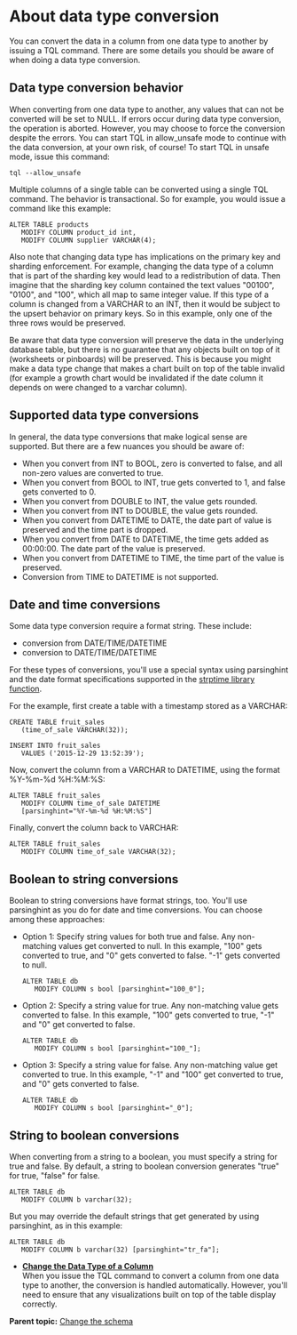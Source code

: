 # About data type conversion

You can convert the data in a column from one data type to another by issuing a TQL command. There are some details you should be aware of when doing a data type conversion.

## Data type conversion behavior

When converting from one data type to another, any values that can not be converted will be set to NULL. If errors occur during data type conversion, the operation is aborted. However, you may choose to force the conversion despite the errors. You can start TQL in allow\_unsafe mode to continue with the data conversion, at your own risk, of course! To start TQL in unsafe mode, issue this command:

```
tql --allow_unsafe
```

Multiple columns of a single table can be converted using a single TQL command. The behavior is transactional. So for example, you would issue a command like this example:

```
ALTER TABLE products
   MODIFY COLUMN product_id int,
   MODIFY COLUMN supplier VARCHAR(4); 
```

Also note that changing data type has implications on the primary key and sharding enforcement. For example, changing the data type of a column that is part of the sharding key would lead to a redistribution of data. Then imagine that the sharding key column contained the text values "00100", "0100", and "100", which all map to same integer value. If this type of a column is changed from a VARCHAR to an INT, then it would be subject to the upsert behavior on primary keys. So in this example, only one of the three rows would be preserved.

Be aware that data type conversion will preserve the data in the underlying database table, but there is no guarantee that any objects built on top of it \(worksheets or pinboards\) will be preserved. This is because you might make a data type change that makes a chart built on top of the table invalid \(for example a growth chart would be invalidated if the date column it depends on were changed to a varchar column\).

## Supported data type conversions

In general, the data type conversions that make logical sense are supported. But there are a few nuances you should be aware of:

-   When you convert from INT to BOOL, zero is converted to false, and all non-zero values are converted to true.
-   When you convert from BOOL to INT, true gets converted to 1, and false gets converted to 0.
-   When you convert from DOUBLE to INT, the value gets rounded.
-   When you convert from INT to DOUBLE, the value gets rounded.
-   When you convert from DATETIME to DATE, the date part of value is preserved and the time part is dropped.
-   When you convert from DATE to DATETIME, the time gets added as 00:00:00. The date part of the value is preserved.
-   When you convert from DATETIME to TIME, the time part of the value is preserved.
-   Conversion from TIME to DATETIME is not supported.

## Date and time conversions

Some data type conversion require a format string. These include:

-   conversion from DATE/TIME/DATETIME
-   conversion to DATE/TIME/DATETIME

For these types of conversions, you'll use a special syntax using parsinghint and the date format specifications supported in the [strptime library function](http://man7.org/linux/man-pages/man3/strptime.3.html).

For the example, first create a table with a timestamp stored as a VARCHAR:

```
CREATE TABLE fruit_sales
   (time_of_sale VARCHAR(32));

INSERT INTO fruit_sales
   VALUES ('2015-12-29 13:52:39');
```

Now, convert the column from a VARCHAR to DATETIME, using the format %Y-%m-%d %H:%M:%S:

```
ALTER TABLE fruit_sales
   MODIFY COLUMN time_of_sale DATETIME
   [parsinghint="%Y-%m-%d %H:%M:%S"]
```

Finally, convert the column back to VARCHAR:

```
ALTER TABLE fruit_sales
   MODIFY COLUMN time_of_sale VARCHAR(32); 
```

## Boolean to string conversions

Boolean to string conversions have format strings, too. You'll use parsinghint as you do for date and time conversions. You can choose among these approaches:

-   Option 1: Specify string values for both true and false. Any non-matching values get converted to null. In this example, "100" gets converted to true, and "0" gets converted to false. "-1" gets converted to null.

    ```
    ALTER TABLE db
       MODIFY COLUMN s bool [parsinghint="100_0"];
    ```

-   Option 2: Specify a string value for true. Any non-matching value gets converted to false. In this example, "100" gets converted to true, "-1" and "0" get converted to false.

    ```
    ALTER TABLE db 
       MODIFY COLUMN s bool [parsinghint="100_"]; 
    ```

-   Option 3: Specify a string value for false. Any non-matching value get converted to true. In this example, "-1" and "100" get converted to true, and "0" gets converted to false.

    ```
    ALTER TABLE db 
       MODIFY COLUMN s bool [parsinghint="_0"];
    ```


## String to boolean conversions

When converting from a string to a boolean, you must specify a string for true and false. By default, a string to boolean conversion generates "true" for true, "false" for false.

```
ALTER TABLE db
   MODIFY COLUMN b varchar(32);
```

But you may override the default strings that get generated by using parsinghint, as in this example:

```
ALTER TABLE db
   MODIFY COLUMN b varchar(32) [parsinghint="tr_fa"]; 
```

-   **[Change the Data Type of a Column](../../admin/loading/change_data_type.html)**  
When you issue the TQL command to convert a column from one data type to another, the conversion is handled automatically. However, you'll need to ensure that any visualizations built on top of the table display correctly.

**Parent topic:** [Change the schema](../../admin/loading/change_schema.html)

